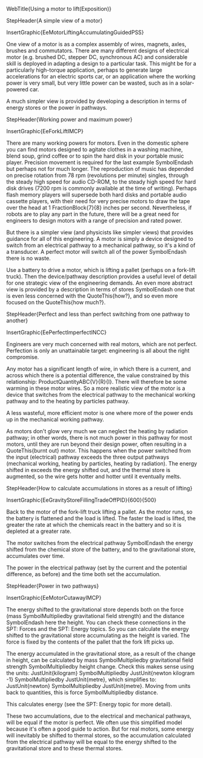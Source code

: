 WebTitle{Using a motor to lift(Exposition)}

StepHeader{A simple view of a motor}

InsertGraphic{EeMotorLiftingAccumulatingGuidedPSS}

One view of a motor is as a complex assembly of wires, magnets, axles, brushes and commutators. There are many different designs of electrical motor (e.g. brushed DC, stepper DC, synchronous AC) and considerable skill is deployed in adapting a design to a particular task. This might be for a particularly high-torque application, perhaps to generate large accelerations for an electric sports car, or an application where the working power is very small, but very little power can be wasted, such as in a solar-powered car.

A much simpler view is provided by developing a description in terms of energy stores or the power in pathways.

StepHeader{Working power and maximum power}


InsertGraphic{EeForkLiftIMCP}

There are many working powers for motors. Even in the domestic sphere you can find motors designed to agitate clothes in a washing machine, blend soup, grind coffee or to spin the hard disk in your portable music player. Precision movement is required for the last example SymbolEndash but perhaps not for much longer. The reproduction of music has depended on precise rotation from 78 rpm (revolutions per minute) singles, through the steady high speed for audio CD-ROM, to the steady high speed for hard disk drives (7200 rpm is commonly available at the time of writing). Perhaps flash memory players will supersede both hard disks and portable audio cassette players, with their need for very precise motors to draw the tape over the head at 1 FractionBlock{7}{8} inches per second. Nevertheless, if robots are to play any part in the future, there will be a great need for engineers to design motors with a range of precision and rated power.

But there is a simpler view (and physicists like simpler views) that provides guidance for all of this engineering. A motor is simply a device designed to switch from an electrical pathway to a mechanical pathway, so it's a kind of a transducer. A perfect motor will switch all of the power SymbolEndash there is no waste.

Use a battery to drive a motor, which is lifting a pallet (perhaps on a fork-lift truck). Then the device/pathway description provides a useful level of detail for one strategic view of the engineering demands. An even more abstract view is provided by a description in terms of stores SymbolEndash one that is even less concerned with the QuoteThis{how?}, and so even more focused on the QuoteThis{how much?}.

StepHeader{Perfect and less than perfect switching from one pathway to another}

InsertGraphic{EePerfectImperfectINCC}

Engineers are very much concerned with real motors, which are not perfect. Perfection is only an unattainable target: engineering is all about the right compromise.

Any motor has a significant length of wire, in which there is a current, and across which there is a potential difference, the value constrained by this relationship: ProductQuantityABC{V}{R}{I}. There will therefore be some warming in these motor wires. So a more realistic view of the motor is a device that switches from the electrical pathway to the mechanical working pathway and to the heating by particles pathway.

A less wasteful, more efficient motor is one where more of the power ends up in the mechanical working pathway.

As motors don't glow very much we can neglect the heating by radiation pathway; in other words, there is not much power in this pathway for most motors, until they are run beyond their design power, often resulting in a QuoteThis{burnt out} motor. This happens when the power switched from the input (electrical) pathway exceeds the three output pathways (mechanical working, heating by particles, heating by radiation). The energy shifted in exceeds the energy shifted out, and the thermal store is augmented, so the wire gets hotter and hotter until it eventually melts.

StepHeader{How to calculate accumulations in stores as a result of lifting}

InsertGraphic{EeGravityStoreFillingTradeOffPID}{600}{500}

Back to the motor of the fork-lift truck lifting a pallet. As the motor runs, so the battery is flattened and the load is lifted. The faster the load is lifted, the greater the rate at which the chemicals react in the battery and so it is depleted at a greater rate.

The motor switches from the electrical pathway SymbolEndash the energy shifted from the chemical store of the battery, and to the gravitational store, accumulates over time.

The power in the electrical pathway (set by the current and the potential difference, as before) and the time both set the accumulation.

StepHeader{Power in two pathways}

InsertGraphic{EeMotorCutawayIMCP}

The energy shifted to the gravitational store depends both on the force (mass  SymbolMultipliedby gravitational field strength) and the distance SymbolEndash here the height. You can check these connections in the SPT: Forces and the SPT: Energy topics. So you can calculate the energy shifted to the gravitational store accumulating as the height is varied. The force is fixed by the contents of the pallet that the fork lift picks up.

The energy accumulated in the gravitational store, as a result of the change in height, can be calculated by mass  SymbolMultipliedby gravitational field strength  SymbolMultipliedby height change. Check this makes sense using the units:  JustUnit{kilogram}  SymbolMultipliedby JustUnit{newton kilogram -1}  SymbolMultipliedby JustUnit{metre}, which simplifies to: JustUnit{newton}  SymbolMultipliedby JustUnit{metre}. Moving from units back to quantities, this is force  SymbolMultipliedby distance.

This calculates energy (see the SPT: Energy topic for more detail).

These two accumulations, due to the electrical and mechanical pathways, will be equal if the motor is perfect. We often use this simplified model because it's often a good guide to action. But for real motors, some energy will inevitably be shifted to thermal stores, so the accumulation calculated from the electrical pathway will be equal to the energy shifted to the gravitational store and to these thermal stores.

